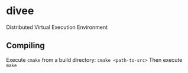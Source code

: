 # divee
Distributed Virtual Execution Environment 

## Compiling
Execute `cmake` from a build directory: `cmake <path-to-src>`
Then execute `make`

